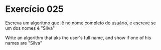 # Exercício 025
Escreva um algoritmo que lê no nome completo do usuário, e escreve se
um dos nomes é "Silva"

Write an algorithm that aks the user's full name, and show if one of his names
are "Silva"